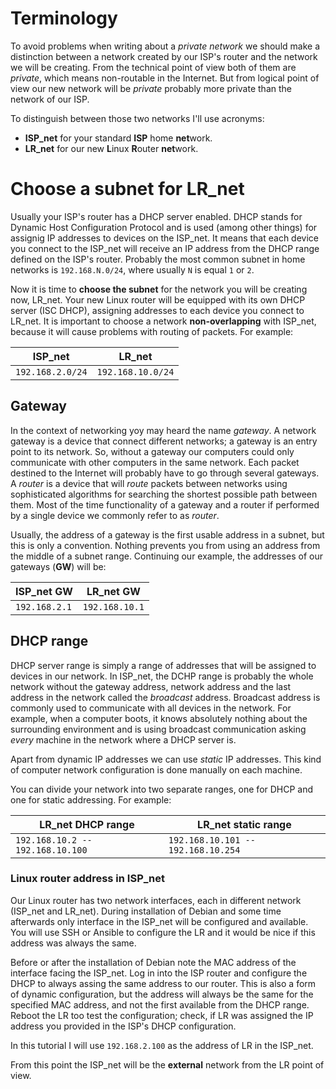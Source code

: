 # Terminology

To avoid problems when writing about a *private network* we should make a distinction between a network
created by our ISP's router and the network we will be creating. From the technical point of
view both of them are *private*, which means non-routable in the Internet. But from logical point
of view our new network will be *private* probably more private than the network of our ISP.

To distinguish between those two networks I'll use acronyms:
* **ISP_net** for your standard **ISP** home **net**work.
* **LR_net** for our new **L**inux **R**outer **net**work.

# Choose a subnet for LR_net

Usually your ISP's router has a DHCP server enabled. DHCP stands for Dynamic Host Configuration Protocol
and is used (among other things) for assignig IP addresses to devices on the ISP_net. It means that
each device you connect to the ISP_net will receive an IP address from the DHCP range defined on the
ISP's router. Probably the most common subnet in home networks is `192.168.N.0/24`, where usually
`N` is equal `1` or `2`.

Now it is time to **choose the subnet** for the network you will be creating now, LR_net. Your new Linux
router will be equipped with its own DHCP server (ISC DHCP), assigning addresses to each device
you connect to LR_net. It is important to choose a network **non-overlapping**
with ISP_net, because it will cause problems with routing of packets. For example:

ISP_net    | LR_net
-------------- | ---------------
`192.168.2.0/24` | `192.168.10.0/24`

## Gateway

In the context of networking yoy may heard the name *gateway*. A network gateway is a device that connect
different networks; a gateway is an entry point to its network. So, without a gateway our computers could
only communicate with other computers in the same network.
Each packet destined to the Internet will probably have to go through several gateways. A *router* is a device
that will *route* packets between networks using sophisticated algorithms for searching the shortest possible
path between them. Most of the time functionality of a gateway and a router if performed by a single device
we commonly refer to as *router*.

Usually, the address of a gateway is the first usable address in a subnet, but this is only a convention. Nothing
prevents you from using an address from the middle of a subnet range. Continuing our example, the addresses of our
gateways (**GW**) will be:

ISP_net GW | LR_net GW
-------------- | ---------------
`192.168.2.1`    | `192.168.10.1`

## DHCP range

DHCP server range is simply a range of addresses that will be assigned to devices in our network. In ISP_net, the DCHP
range is probably the whole network without the gateway address, network address and the last address in the network
called the *broadcast* address. Broadcast address is commonly used to communicate with all devices in the network. For example,
when a computer boots, it knows absolutely nothing about the surrounding environment and is using broadcast communication
asking *every* machine in the network where a DHCP server is.

Apart from dynamic IP addresses we can use *static* IP addresses. This kind of computer network configuration is done manually
on each machine.

You can divide your network into two separate ranges, one for DHCP and one for static addressing. For example:

LR_net DHCP range  | LR_net static range
-------------- | ---------------
`192.168.10.2 -- 192.168.10.100` | `192.168.10.101 -- 192.168.10.254`

### Linux router address in ISP_net

Our Linux router has two network interfaces, each in different network (ISP_net and LR_net). During installation of Debian
and some time afterwards only interface in the ISP_net will be configured and available. You will use SSH or
Ansible to configure the LR and it would be nice if this address was always the same.

Before or after the installation of Debian note the MAC address of the interface facing the ISP_net.
Log in into the ISP router and configure the DHCP to always assing the same address to our router.
This is also a form of dynamic configuration, but the address will always be the same for the
specified MAC address, and not the first available from the DHCP range. Reboot the LR too test
the configuration; check, if LR was assigned the IP address you provided in the ISP's DHCP configuration.

In this tutorial I will use `192.168.2.100` as the address of LR in the ISP_net.

From this point the ISP_net will be the **external** network from the LR point of view.
